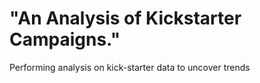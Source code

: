# "An Analysis of Kickstarter Campaigns."
Performing analysis on kick-starter data to uncover trends
